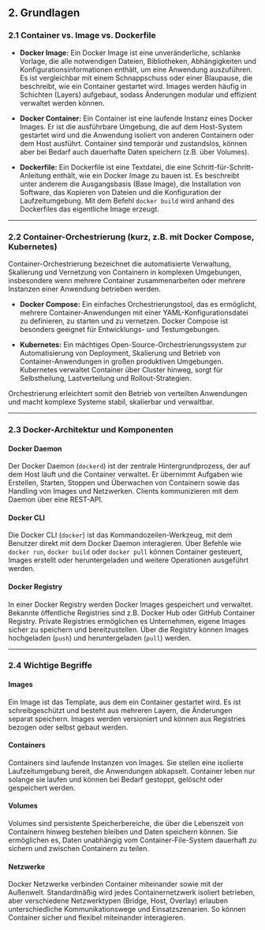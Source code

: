 ## 2. Grundlagen

### 2.1 Container vs. Image vs. Dockerfile

- **Docker Image:** Ein Docker Image ist eine unveränderliche, schlanke Vorlage, die alle notwendigen Dateien, Bibliotheken, Abhängigkeiten und Konfigurationsinformationen enthält, um eine Anwendung auszuführen. Es ist vergleichbar mit einem Schnappschuss oder einer Blaupause, die beschreibt, wie ein Container gestartet wird. Images werden häufig in Schichten (Layers) aufgebaut, sodass Änderungen modular und effizient verwaltet werden können.

- **Docker Container:** Ein Container ist eine laufende Instanz eines Docker Images. Er ist die ausführbare Umgebung, die auf dem Host-System gestartet wird und die Anwendung isoliert von anderen Containern oder dem Host ausführt. Container sind temporär und zustandslos, können aber bei Bedarf auch dauerhafte Daten speichern (z.B. über Volumes).

- **Dockerfile:** Ein Dockerfile ist eine Textdatei, die eine Schritt-für-Schritt-Anleitung enthält, wie ein Docker Image zu bauen ist. Es beschreibt unter anderem die Ausgangsbasis (Base Image), die Installation von Software, das Kopieren von Dateien und die Konfiguration der Laufzeitumgebung. Mit dem Befehl `docker build` wird anhand des Dockerfiles das eigentliche Image erzeugt.

---

### 2.2 Container-Orchestrierung (kurz, z.B. mit Docker Compose, Kubernetes)

Container-Orchestrierung bezeichnet die automatisierte Verwaltung, Skalierung und Vernetzung von Containern in komplexen Umgebungen, insbesondere wenn mehrere Container zusammenarbeiten oder mehrere Instanzen einer Anwendung betrieben werden.

- **Docker Compose:** Ein einfaches Orchestrierungstool, das es ermöglicht, mehrere Container-Anwendungen mit einer YAML-Konfigurationsdatei zu definieren, zu starten und zu vernetzen. Docker Compose ist besonders geeignet für Entwicklungs- und Testumgebungen.

- **Kubernetes:** Ein mächtiges Open-Source-Orchestrierungssystem zur Automatisierung von Deployment, Skalierung und Betrieb von Container-Anwendungen in großen produktiven Umgebungen. Kubernetes verwaltet Container über Cluster hinweg, sorgt für Selbstheilung, Lastverteilung und Rollout-Strategien.

Orchestrierung erleichtert somit den Betrieb von verteilten Anwendungen und macht komplexe Systeme stabil, skalierbar und verwaltbar.

---

### 2.3 Docker-Architektur und Komponenten

#### Docker Daemon

Der Docker Daemon (`dockerd`) ist der zentrale Hintergrundprozess, der auf dem Host läuft und die Container verwaltet. Er übernimmt Aufgaben wie Erstellen, Starten, Stoppen und Überwachen von Containern sowie das Handling von Images und Netzwerken. Clients kommunizieren mit dem Daemon über eine REST-API.

#### Docker CLI

Die Docker CLI (`docker`) ist das Kommandozeilen-Werkzeug, mit dem Benutzer direkt mit dem Docker Daemon interagieren. Über Befehle wie `docker run`, `docker build` oder `docker pull` können Container gesteuert, Images erstellt oder heruntergeladen und weitere Operationen ausgeführt werden.

#### Docker Registry

In einer Docker Registry werden Docker Images gespeichert und verwaltet. Bekannte öffentliche Registries sind z.B. Docker Hub oder GitHub Container Registry. Private Registries ermöglichen es Unternehmen, eigene Images sicher zu speichern und bereitzustellen. Über die Registry können Images hochgeladen (`push`) und heruntergeladen (`pull`) werden.

---

### 2.4 Wichtige Begriffe

#### Images

Ein Image ist das Template, aus dem ein Container gestartet wird. Es ist schreibgeschützt und besteht aus mehreren Layern, die Änderungen separat speichern. Images werden versioniert und können aus Registries bezogen oder selbst gebaut werden.

#### Containers

Containers sind laufende Instanzen von Images. Sie stellen eine isolierte Laufzeitumgebung bereit, die Anwendungen abkapselt. Container leben nur solange sie laufen und können bei Bedarf gestoppt, gelöscht oder gespeichert werden.

#### Volumes

Volumes sind persistente Speicherbereiche, die über die Lebenszeit von Containern hinweg bestehen bleiben und Daten speichern können. Sie ermöglichen es, Daten unabhängig vom Container-File-System dauerhaft zu sichern und zwischen Containern zu teilen.

#### Netzwerke

Docker Netzwerke verbinden Container miteinander sowie mit der Außenwelt. Standardmäßig wird jedes Containernetzwerk isoliert betrieben, aber verschiedene Netzwerktypen (Bridge, Host, Overlay) erlauben unterschiedliche Kommunikationswege und Einsatzszenarien. So können Container sicher und flexibel miteinander interagieren.